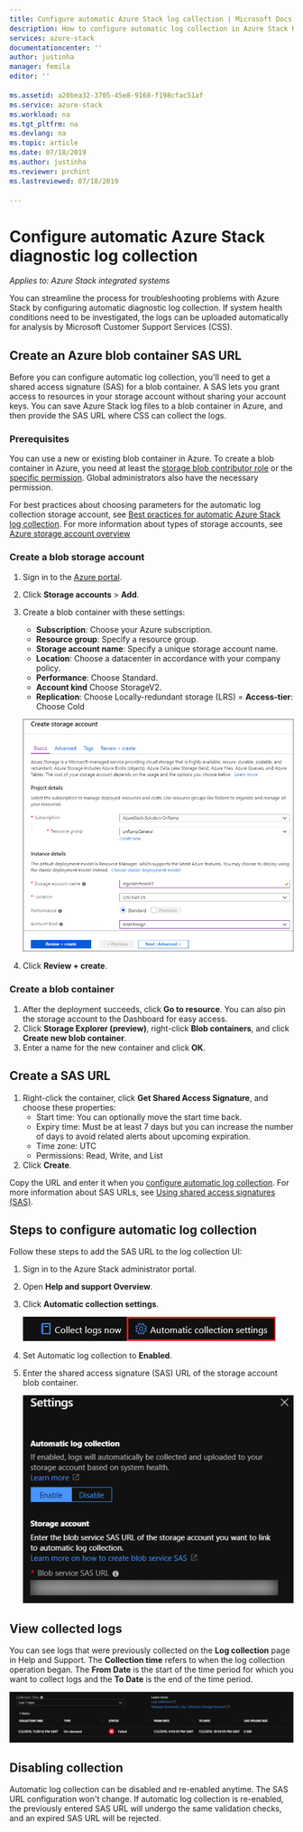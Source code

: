 ```yaml
---
title: Configure automatic Azure Stack log collection | Microsoft Docs
description: How to configure automatic log collection in Azure Stack Help + Support.
services: azure-stack
documentationcenter: ''
author: justinha
manager: femila
editor: ''

ms.assetid: a20bea32-3705-45e8-9168-f198cfac51af
ms.service: azure-stack
ms.workload: na
ms.tgt_pltfrm: na
ms.devlang: na
ms.topic: article
ms.date: 07/18/2019
ms.author: justinha
ms.reviewer: prchint
ms.lastreviewed: 07/18/2019

---
```

# Configure automatic Azure Stack diagnostic log collection

*Applies to: Azure Stack integrated systems*

You can streamline the process for troubleshooting problems with Azure Stack by configuring automatic diagnostic log collection. 
If system health conditions need to be investigated, the logs can be uploaded automatically for analysis by Microsoft Customer Support Services (CSS). 

## Create an Azure blob container SAS URL 

Before you can configure automatic log collection, you'll need to get a shared access signature (SAS) for a blob container. A SAS lets you grant access to resources in your storage account without sharing your account keys. 
You can save Azure Stack log files to a blob container in Azure, and then provide the SAS URL where CSS can collect the logs. 

### Prerequisites

You can use a new or existing blob container in Azure. 
To create a blob container in Azure, you need at least the [storage blob contributor role](https://docs.microsoft.com/azure/role-based-access-control/built-in-roles#storage-blob-data-contributor) or the [specific permission](https://docs.microsoft.com/rest/api/storageservices/authenticate-with-azure-active-directory#permissions-for-calling-blob-and-queue-data-operations). 
Global administrators also have the necessary permission. 

For best practices about choosing parameters for the automatic log collection storage account, see [Best practices for automatic Azure Stack log collection](azure-stack-best-practices-automatic-diagnostic-log-collection.md). For more information about types of storage accounts, see [Azure storage account overview](https://docs.microsoft.com/azure/storage/common/storage-account-overview)

### Create a blob storage account
 
1. Sign in to the [Azure portal](https://portal.azure.com).
1. Click **Storage accounts** > **Add**. 
1. Create a blob container with these settings:
   - **Subscription**: Choose your Azure subscription.
   - **Resource group**: Specify a resource group.
   - **Storage account name**: Specify a unique storage account name.
   - **Location**: Choose a datacenter in accordance with your company policy.
   - **Performance**: Choose Standard.
   - **Account kind** Choose StorageV2. 
   - **Replication**: Choose Locally-redundant storage (LRS)
   = **Access-tier**: Choose Cold

   ![Screenshot showing the blob container properties](media/azure-stack-automatic-log-collection/azure-stack-log-collection-create-storage-account.png)

1. Click **Review + create**.  

### Create a blob container 

1. After the deployment succeeds, click **Go to resource**. You can also pin the storage account to the Dashboard for easy access. 
1. Click **Storage Explorer (preview)**, right-click **Blob containers**, and click **Create new blob container**. 
1. Enter a name for the new container and click **OK**.

## Create a SAS URL

1. Right-click the container, click **Get Shared Access Signature**, and choose these properties:
   - Start time: You can optionally move the start time back. 
   - Expiry time: Must be at least 7 days but you can increase the number of days to avoid related alerts about upcoming expiration.
   - Time zone: UTC
   - Permissions: Read, Write, and List
1. Click **Create**.  

<!--- add screenshot with Read, Write, and List. I did not have perms to do it--->

Copy the URL and enter it when you [configure automatic log collection](azure-stack-configure-automatic-diagnostic-log-collection.md). 
For more information about SAS URLs, see [Using shared access signatures (SAS)](https://docs.microsoft.com/azure/storage/common/storage-dotnet-shared-access-signature-part-1). 


## Steps to configure automatic log collection

Follow these steps to add the SAS URL to the log collection UI: 

1. Sign in to the Azure Stack administrator portal.
1. Open **Help and support Overview**.
1. Click **Automatic collection settings**.

   ![Screenshot shows where to enable log collection in Help and support](media/azure-stack-automatic-log-collection/azure-stack-automatic-log-collection.png)

1. Set Automatic log collection to **Enabled**.
1. Enter the shared access signature (SAS) URL of the storage account blob container.

   ![Screenshot shows blob SAS URL](media/azure-stack-automatic-log-collection/azure-stack-enable-automatic-log-collection.png)


## View collected logs

You can see logs that were previously collected on the **Log collection** page in Help and Support. 
The **Collection time** refers to when the log collection operation began. 
The **From Date** is the start of the time period for which you want to collect logs and the **To Date** is the end of the time period.

![Screenshot of Azure Stack log collection](media/azure-stack-automatic-log-collection/azure-stack-log-collection.png)


## Disabling collection

Automatic log collection can be disabled and re-enabled anytime. The SAS URL configuration won't change. If automatic log collection is re-enabled, the previously entered SAS URL will undergo the same validation checks, and an expired SAS URL will be rejected. 


<!--- what alerts trigger collection--->


